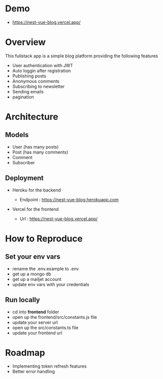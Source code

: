 # Demo

- https://nest-vue-blog.vercel.app/

# Overview

This fullstack app is a simple blog platform providing the following features

  - User authentication with JWT
  - Auto loggin after registration
  - Publishing posts
  - Anonymous comments
  - Subscribing to newsletter
  - Sending emails
  - pagination


# Architecture

## Models

  - User (has many posts)
  - Post (has many comments)
  - Comment
  - Subscriber



## Deployment

- Heroku for the backend
  - Endpoint : https://nest-vue-blog.herokuapp.com


- Vercel for the frontend
  - Url : https://nest-vue-blog.vercel.app/


# How to Reproduce

## Set your env vars

- rename the .env.example to .env
- get up a mongo db 
- get up a mailjet account
- update env vars with your credentials

## Run locally

- cd into **frontend** folder
- open up the frontend/src/constants.js file
- update your server url
- open up the src/constants.ts file
- update your frontend url


# Roadmap

- Implementing token refresh features
- Better error handling
